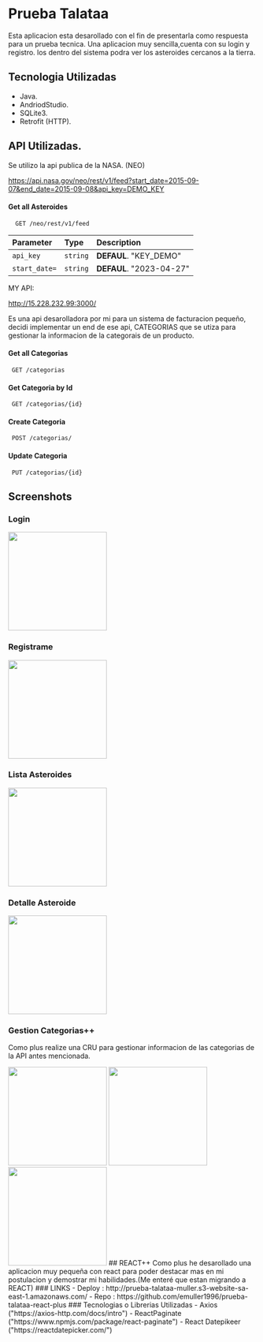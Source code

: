 
# Prueba Talataa

Esta aplicacion esta desarollado con el fin de presentarla como respuesta para un prueba tecnica.
Una aplicacion muy sencilla,cuenta con su login y registro. los dentro del sistema podra ver los asteroides cercanos a la tierra.


## Tecnologia Utilizadas

- Java. 
- AndriodStudio.
- SQLite3.
-  Retrofit (HTTP).


## API Utilizadas.

Se utilizo la api publica de la NASA. (NEO) 

https://api.nasa.gov/neo/rest/v1/feed?start_date=2015-09-07&end_date=2015-09-08&api_key=DEMO_KEY

#### Get all Asteroides

```http
  GET /neo/rest/v1/feed
```

| Parameter | Type     | Description                |
| :-------- | :------- | :------------------------- |
| `api_key` | `string` | **DEFAUL**. "KEY_DEMO" |
| `start_date=` | `string` | **DEFAUL**. "2023-04-27" |



MY API: 

http://15.228.232.99:3000/

Es una api desarolladora por mi para un sistema de facturacion pequeño, decidi implementar un end de ese api, CATEGORIAS que se utiza para gestionar la informacion de la categorais de un producto.

#### Get all Categorias
 
 ```http
  GET /categorias
```

#### Get Categoria by Id
 
 ```http
  GET /categorias/{id}
```

#### Create Categoria
 
 ```http
  POST /categorias/
```

#### Update Categoria
 
 ```http
  PUT /categorias/{id}
```




## Screenshots

### Login

<img src="https://user-images.githubusercontent.com/40220427/234968502-c20194bb-5e96-4ac4-9168-f777ca9c46f7.jpg" width="200">

### Registrame

<!-- 
![Screenshot_20230427_135549_PruebaTalataa](https://user-images.githubusercontent.com/40220427/234968548-4a1ee97b-fd84-4af1-b07b-69f3802c400a.jpg)
-->

<img src="https://user-images.githubusercontent.com/40220427/234968548-4a1ee97b-fd84-4af1-b07b-69f3802c400a.jpg" width="200">

### Lista Asteroides
<!-- 
![Screenshot_20230427_135722_PruebaTalataa](https://user-images.githubusercontent.com/40220427/234968616-4ca6bf8c-90a3-4bf7-a311-a2e41a0f03bc.jpg)
-->

<img src="https://user-images.githubusercontent.com/40220427/234968616-4ca6bf8c-90a3-4bf7-a311-a2e41a0f03bc.jpg" width="200">


### Detalle Asteroide 
<!-- 
![Screenshot_20230427_135730_PruebaTalataa](https://user-images.githubusercontent.com/40220427/234968624-c5e2bdd0-6af1-4aa1-825d-7bd6a84eb8bd.jpg | width=100)
-->


<img src="https://user-images.githubusercontent.com/40220427/234968624-c5e2bdd0-6af1-4aa1-825d-7bd6a84eb8bd.jpg" width="200">



### Gestion Categorias++ 

Como plus realize una CRU  para gestionar informacion de las categorias de la API antes mencionada.

<img src="https://user-images.githubusercontent.com/40220427/235322576-9e4924e3-af51-4b51-b3e8-c6621f1528cd.jpg" width="200">
<img src="https://user-images.githubusercontent.com/40220427/235322579-957999ee-9e40-47b5-b057-0accfd2b2910.jpg" width="200">
<img src="https://user-images.githubusercontent.com/40220427/235322582-1f92a8f4-d4f1-4f64-8d12-d392d61ef5d0.jpg" width="200">


<!--

![Screenshot_20230429_151437_PruebaTalataa](https://user-images.githubusercontent.com/40220427/235322576-9e4924e3-af51-4b51-b3e8-c6621f1528cd.jpg)
![Screenshot_20230429_151443_PruebaTalataa](https://user-images.githubusercontent.com/40220427/235322579-957999ee-9e40-47b5-b057-0accfd2b2910.jpg)
![Screenshot_20230429_151448_PruebaTalataa](https://user-images.githubusercontent.com/40220427/235322582-1f92a8f4-d4f1-4f64-8d12-d392d61ef5d0.jpg)

--!>

## REACT++

Como plus he desarollado una aplicacion muy pequeña con react para poder destacar mas en mi postulacion y demostrar mi habilidades.(Me enteré que estan migrando a REACT)

### LINKS 

- Deploy :  http://prueba-talataa-muller.s3-website-sa-east-1.amazonaws.com/
- Repo :  https://github.com/emuller1996/prueba-talataa-react-plus

### Tecnologias o Librerias Utilizadas
    - Axios ("https://axios-http.com/docs/intro")
    - ReactPaginate ("https://www.npmjs.com/package/react-paginate")
    - React Datepikeer ("https://reactdatepicker.com/")


